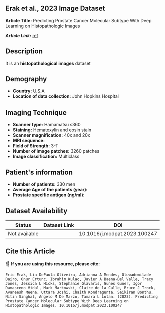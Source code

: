## **Erak et al., 2023 Image Dataset**
**Article Title:** Predicting Prostate Cancer Molecular Subtype With Deep Learning on Histopathologic Images

**_Article Link_:** [ref](https://pubmed.ncbi.nlm.nih.gov/37307876/)

## **Description**
It is an **histopathological images** dataset

## **Demography**
+ **Country:** U.S.A
+ **Location of data collection:** John Hopkins Hospital

## **Imaging Technique**
+ **Scanner type:** Hamamatsu s360
+ **Staining:** Hematoxylin and eosin stain
+ **Scanner magnification:** 40x and 20x
+ **MRI sequence:** 
+ **Field of Strength:** 3-T
+ **Number of image patches:** 3260 patches
+ **Image classification:** Multiclass
  
## **Patient's information**
+ **Number of patients:** 330 men
+ **Average Age of the patients (year):** 
+ **Prostate specific antigen (ng/ml):** 

## **Dataset Availability**

|**Status**|**Dataset Link**|**DOI**|
|:---:|:---:|:---:|
|Not available|  | 10.1016/j.modpat.2023.100247




  
## **Cite this Article**

❗🛑 **If you are using this resource, please cite:**

```
Eric Erak, Lia DePaula Oliveira, Adrianna A Mendes, Oluwademilade Dairo, Onur Ertunc, Ibrahim Kulac, Javier A Baena-Del Valle, Tracy Jones, Jessica L Hicks, Stephanie Glavaris, Gunes Guner, Igor Damasceno Vidal, Mark Markowski, Claire de la Calle, Bruce J Trock, Avaneesh Meena, Uttara Joshi, Chaith Kondragunta, Saikiran Bonthu, Nitin Singhal, Angelo M De Marzo, Tamara L Lotan. (2023). Predicting Prostate Cancer Molecular Subtype With Deep Learning on Histopathologic Images. 10.1016/j.modpat.2023.100247

```
